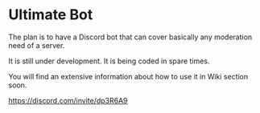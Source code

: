 # Ultimate Bot
The plan is to have a Discord bot that can cover basically any moderation need of a server.

It is still under development. It is being coded in spare times.

You will find an extensive information about how to use it in Wiki section soon.

https://discord.com/invite/dp3R6A9
